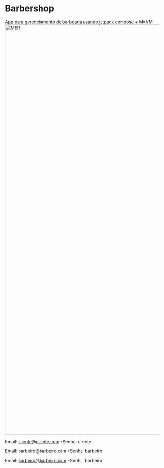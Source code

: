# Barbershop
App para gerenciamento de barbearia usando jetpack compose + MVVM 
<img width="1007" height="1346" alt="MER" src="https://github.com/user-attachments/assets/f6abcc15-35b3-4f7e-974d-95923816a4bc" />


Email: cliente@cliente.com
◦Senha: cliente


Email: barbeiro@barbeiro.com
◦Senha: barbeiro


Email: barbeiro@barbeiro.com
◦Senha: barbeiro
